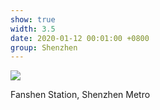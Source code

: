 ```yaml
---
show: true
width: 3.5
date: 2020-01-12 00:01:00 +0800
group: Shenzhen
---
```

<div>
  <img data-src="assets/images/etc/shenzhen/shenzhen3.jpg" class="lazy w-100 rounded-top" src="{{ '/assets/images/empty_300x200.png' | relative_url }}">
  <div class="card-body">
    <p class="card-text">
      Fanshen Station, Shenzhen Metro
    </p>
  </div>
</div>
